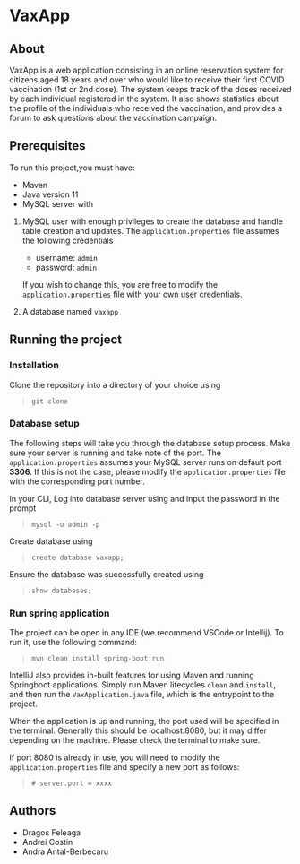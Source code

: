 # VaxApp

## About

VaxApp is a web application consisting in an online reservation system for citizens aged 18 years and over who would like to receive their first COVID vaccination (1st or 2nd dose). The system keeps track of the doses received by each individual registered in the system. It also shows statistics about the profile of the individuals who received the vaccination, and provides a forum to ask questions about the vaccination campaign.

## Prerequisites

To run this project,you must have:

- Maven
- Java version 11
- MySQL server with

1.  MySQL user with enough privileges to create the database and handle table creation and updates. The `application.properties` file assumes the following credentials

    - username: `admin`
    - password: `admin`

    If you wish to change this, you are free to modify the `application.properties` file with your own user credentials.

1.  A database named `vaxapp`

## Running the project

### Installation

Clone the repository into a directory of your choice using

> `git clone`

### Database setup

The following steps will take you through the database setup process. Make sure your server is running and take note of the port. The `application.properties` assumes your MySQL server runs on default port **3306**. If this is not the case, please modify the `application.properties` file with the corresponding port number.

In your CLI, Log into database server using and input the password in the prompt

> `mysql -u admin -p`

Create database using

> `create database vaxapp;`

Ensure the database was successfully created using

> `show databases;`

### Run spring application

The project can be open in any IDE (we recommend VSCode or Intellij). To run it, use the following command:

> `mvn clean install spring-boot:run`

IntelliJ also provides in-built features for using Maven and running Springboot applications. Simply run Maven lifecycles `clean` and `install`, and then run the `VaxApplication.java` file, which is the entrypoint to the project.

When the application is up and running, the port used will be specified in the terminal. Generally this should be localhost:8080, but it may differ depending on the machine. Please check the terminal to make sure.

If port 8080 is already in use, you will need to modify the `application.properties` file and specify a new port as follows:

> `# server.port = xxxx`

## Authors

- Dragoș Feleaga
- Andrei Costin
- Andra Antal-Berbecaru
